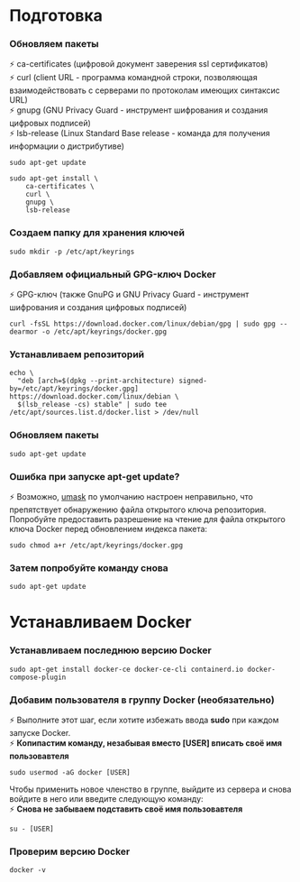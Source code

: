 # Подготовка

### Обновляем пакеты  
⚡ ca-certificates (цифровой документ заверения ssl сертификатов)  
⚡ curl (client URL - программа командной строки, позволяющая взаимодействовать с серверами по протоколам имеющих синтаксис URL)  
⚡ gnupg (GNU Privacy Guard - инструмент шифрования и создания цифровых подписей)  
⚡ lsb-release (Linux Standard Base release - команда для получения информации о дистрибутиве)  

```
sudo apt-get update
```

```
sudo apt-get install \
    ca-certificates \
    curl \
    gnupg \
    lsb-release
```

### Создаем папку для хранения ключей

```
sudo mkdir -p /etc/apt/keyrings
```

### Добавляем официальный GPG-ключ Docker  
⚡ GPG-ключ (также GnuPG и GNU Privacy Guard - инструмент шифрования и создания цифровых подписей)

```
curl -fsSL https://download.docker.com/linux/debian/gpg | sudo gpg --dearmor -o /etc/apt/keyrings/docker.gpg
```

### Устанавливаем репозиторий

```
echo \
  "deb [arch=$(dpkg --print-architecture) signed-by=/etc/apt/keyrings/docker.gpg] https://download.docker.com/linux/debian \
  $(lsb_release -cs) stable" | sudo tee /etc/apt/sources.list.d/docker.list > /dev/null
```

### Обновляем пакеты

```
sudo apt-get update
```

### Ошибка при запуске **apt-get update**?  
⚡ Возможно, [umask](https://en.wikipedia.org/wiki/Umask) по умолчанию настроен неправильно, что препятствует обнаружению файла открытого ключа репозитория. Попробуйте предоставить разрешение на чтение для файла открытого ключа Docker перед обновлением индекса пакета:

```
sudo chmod a+r /etc/apt/keyrings/docker.gpg
```

### Затем попробуйте команду снова

```
sudo apt-get update
```

# Устанавливаем Docker

### Устанавливаем последнюю версию Docker

```
sudo apt-get install docker-ce docker-ce-cli containerd.io docker-compose-plugin
```

### Добавим пользователя в группу Docker (необязательно)  
⚡ Выполните этот шаг, если хотите избежать ввода **sudo** при каждом запуске Docker.  
⚡ **Копипастим команду, незабывая вместо [USER] вписать своё имя пользовавтеля** 

```
sudo usermod -aG docker [USER]
```

Чтобы применить новое членство в группе, выйдите из сервера и снова войдите в него или введите следующую команду:  
⚡ **Снова не забываем подставить своё имя пользовавтеля**
```
su - [USER]
```

### Проверим версию Docker
```
docker -v
``` 


